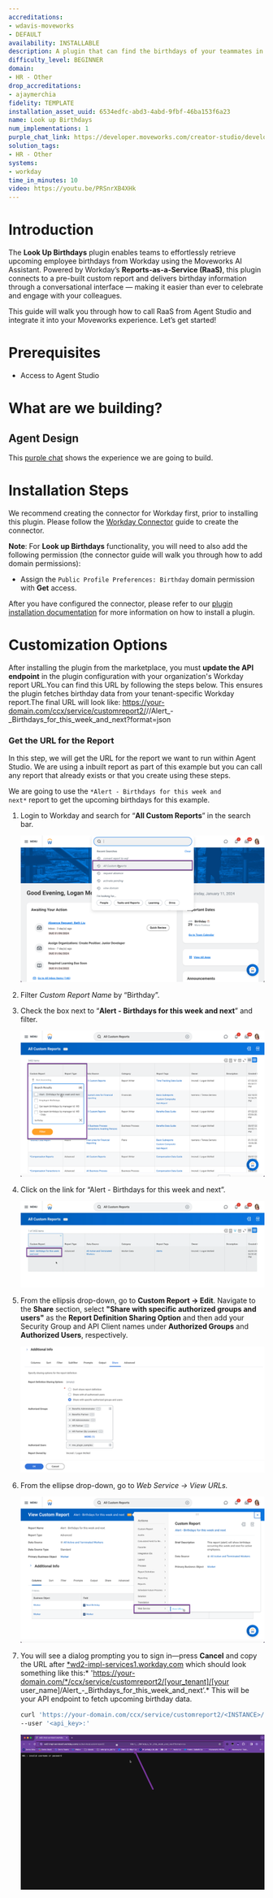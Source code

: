 ```yaml
---
accreditations:
- wdavis-moveworks
- DEFAULT
availability: INSTALLABLE
description: A plugin that can find the birthdays of your teammates in Workday.
difficulty_level: BEGINNER
domain:
- HR - Other
drop_accreditations:
- ajaymerchia
fidelity: TEMPLATE
installation_asset_uuid: 6534edfc-abd3-4abd-9fbf-46ba153f6a23
name: Look up Birthdays
num_implementations: 1
purple_chat_link: https://developer.moveworks.com/creator-studio/developer-tools/purple-chat/?conversation=%7B%22startTimestamp%22%3A%2211%3A43+AM%22%2C%22messages%22%3A%5B%7B%22parts%22%3A%5B%7B%22richText%22%3A%22Can+you+tell+me+of+any+upcoming+birthdays%3F%22%7D%5D%2C%22role%22%3A%22user%22%7D%2C%7B%22parts%22%3A%5B%7B%22richText%22%3A%22%3Cp%3E%3Cstrong%3EUpcoming+Birthdays%3A%3Cbr%3E%5Cn%3C%2Fstrong%3E%3C%2Fp%3E%5Cn%3Cp%3E1.+April+9%2C+2025%3A%3Cbr%3E%5Cn%26nbsp%3B-+Robin+Sanders%3Cbr%3E%5Cn%26nbsp%3B-+Mason+Webb%3Cbr%3E%5Cn%26nbsp%3B-+Xaviere+Francois%3C%2Fp%3E%5Cn%3Cp%3E%3Cbr%3E%3C%2Fp%3E%5Cn%3Cp%3E2.+April+10%2C+2025%3A%3Cbr%3E%5Cn%26nbsp%3B-+Oliver+Reynolds%3Cbr%3E%5Cn%26nbsp%3B-+Kristin+Sanderson%3Cbr%3E%5Cn%26nbsp%3B-+Jonathan+Quinn%3Cbr%3E%5Cn%26nbsp%3B-+Andrea+Hillis%3Cbr%3E%5Cn%26nbsp%3B-+Hanna+Salo%3Cbr%3E%5Cn%26nbsp%3B-+Bryan+Nagallo%3C%2Fp%3E%5Cn%3Cp%3E%3Cbr%3E%3C%2Fp%3E%5Cn%3Cp%3E3.+April+11%2C+2025%3A%3Cbr%3E%5Cn%26nbsp%3B-+Pricila+Amiel%3C%2Fp%3E%5Cn%3Cp%3E%3Cbr%3E%3C%2Fp%3E%5Cn%3Cp%3E4.+April+12%2C+2025%3A%3Cbr%3E%5Cn%26nbsp%3B-+Laurie+Jenkins%3Cbr%3E%5Cn%26nbsp%3B-+Meredith+Baxter%3Cbr%3E%5Cn%26nbsp%3B-+Carme+Granell+Parellada%3C%2Fp%3E%5Cn%3Cp%3E%3Cbr%3E%3C%2Fp%3E%5Cn%3Cp%3E5.+April+14%2C+2025%3A%3Cbr%3E%5Cn%26nbsp%3B-+Bruce+Morton%3Cbr%3E%5Cn%26nbsp%3B-+Leslie+Boudreau%3Cbr%3E%5Cn%26nbsp%3B-+Juha+Niemi%3C%2Fp%3E%5Cn%3Cp%3E%3Cbr%3E%3C%2Fp%3E%5Cn%3Cp%3E6.+April+15%2C+2025%3A%3Cbr%3E%5Cn%26nbsp%3B-+Isabel+Arguello%3Cbr%3E%5Cn%26nbsp%3B-+Tom+Kerr%3Cbr%3E%5Cn%26nbsp%3B-+Matilda+Thompson+%5BC%5D%3C%2Fp%3E%5Cn%3Cp%3E%3Cbr%3E%3C%2Fp%3E%5Cn%3Cp%3E7.+April+16%2C+2025%3A%3Cbr%3E%5Cn%26nbsp%3B-+Willem+Berkenbosch%3C%2Fp%3E%5Cn%3Cp%3E%3Cbr%3E%3C%2Fp%3E%5Cn%3Cp%3E8.+April+18%2C+2025%3A%3Cbr%3E%5Cn%26nbsp%3B-+Emily+Mills%3Cbr%3E%5Cn%26nbsp%3B-+Jordan+Hsia%3Cbr%3E%5Cn%26nbsp%3B-+Kumar+Chopra%3Cbr%3E%5Cn%26nbsp%3B-+Audrey+Novak%3C%2Fp%3E%5Cn%3Cp%3E%3Cbr%3E%3C%2Fp%3E%5Cn%3Cp%3E9.+April+19%2C+2025%3A%3Cbr%3E%5Cn%26nbsp%3B-+Annika+Nilsson%3Cbr%3E%5Cn%26nbsp%3B-+Lucy+Collins%3Cbr%3E%5Cn%26nbsp%3B-+Nora+Berg%3Cbr%3E%5Cn%26nbsp%3B-+Katalinka+Varga%3Cbr%3E%5Cn%26nbsp%3B-+Sak+Ressam%3C%2Fp%3E%22%7D%5D%2C%22role%22%3A%22assistant%22%7D%5D%7D
solution_tags:
- HR - Other
systems:
- workday
time_in_minutes: 10
video: https://youtu.be/PRSnrXB4XHk
---
```


# Introduction

The **Look Up Birthdays** plugin enables teams to effortlessly retrieve upcoming employee birthdays from Workday using the Moveworks AI Assistant. Powered by Workday’s **Reports-as-a-Service (RaaS)**, this plugin connects to a pre-built custom report and delivers birthday information through a conversational interface — making it easier than ever to celebrate and engage with your colleagues.

This guide will walk you through how to call RaaS from Agent Studio and integrate it into your Moveworks experience. Let’s get started!

# Prerequisites

- Access to Agent Studio

# What are we building?

## Agent Design

This [purple chat](https://developer.moveworks.com/creator-studio/developer-tools/purple-chat/?conversation=%7B%22startTimestamp%22%3A%2211%3A43+AM%22%2C%22messages%22%3A%5B%7B%22parts%22%3A%5B%7B%22richText%22%3A%22Can+you+tell+me+of+any+upcoming+birthdays%3F%22%7D%5D%2C%22role%22%3A%22user%22%7D%2C%7B%22parts%22%3A%5B%7B%22richText%22%3A%22%3Cp%3E%3Cstrong%3EUpcoming+Birthdays%3A%3Cbr%3E%5Cn%3C%2Fstrong%3E%3C%2Fp%3E%5Cn%3Cp%3E1.+April+9%2C+2025%3A%3Cbr%3E%5Cn%26nbsp%3B-+Robin+Sanders%3Cbr%3E%5Cn%26nbsp%3B-+Mason+Webb%3Cbr%3E%5Cn%26nbsp%3B-+Xaviere+Francois%3C%2Fp%3E%5Cn%3Cp%3E%3Cbr%3E%3C%2Fp%3E%5Cn%3Cp%3E2.+April+10%2C+2025%3A%3Cbr%3E%5Cn%26nbsp%3B-+Oliver+Reynolds%3Cbr%3E%5Cn%26nbsp%3B-+Kristin+Sanderson%3Cbr%3E%5Cn%26nbsp%3B-+Jonathan+Quinn%3Cbr%3E%5Cn%26nbsp%3B-+Andrea+Hillis%3Cbr%3E%5Cn%26nbsp%3B-+Hanna+Salo%3Cbr%3E%5Cn%26nbsp%3B-+Bryan+Nagallo%3C%2Fp%3E%5Cn%3Cp%3E%3Cbr%3E%3C%2Fp%3E%5Cn%3Cp%3E3.+April+11%2C+2025%3A%3Cbr%3E%5Cn%26nbsp%3B-+Pricila+Amiel%3C%2Fp%3E%5Cn%3Cp%3E%3Cbr%3E%3C%2Fp%3E%5Cn%3Cp%3E4.+April+12%2C+2025%3A%3Cbr%3E%5Cn%26nbsp%3B-+Laurie+Jenkins%3Cbr%3E%5Cn%26nbsp%3B-+Meredith+Baxter%3Cbr%3E%5Cn%26nbsp%3B-+Carme+Granell+Parellada%3C%2Fp%3E%5Cn%3Cp%3E%3Cbr%3E%3C%2Fp%3E%5Cn%3Cp%3E5.+April+14%2C+2025%3A%3Cbr%3E%5Cn%26nbsp%3B-+Bruce+Morton%3Cbr%3E%5Cn%26nbsp%3B-+Leslie+Boudreau%3Cbr%3E%5Cn%26nbsp%3B-+Juha+Niemi%3C%2Fp%3E%5Cn%3Cp%3E%3Cbr%3E%3C%2Fp%3E%5Cn%3Cp%3E6.+April+15%2C+2025%3A%3Cbr%3E%5Cn%26nbsp%3B-+Isabel+Arguello%3Cbr%3E%5Cn%26nbsp%3B-+Tom+Kerr%3Cbr%3E%5Cn%26nbsp%3B-+Matilda+Thompson+%5BC%5D%3C%2Fp%3E%5Cn%3Cp%3E%3Cbr%3E%3C%2Fp%3E%5Cn%3Cp%3E7.+April+16%2C+2025%3A%3Cbr%3E%5Cn%26nbsp%3B-+Willem+Berkenbosch%3C%2Fp%3E%5Cn%3Cp%3E%3Cbr%3E%3C%2Fp%3E%5Cn%3Cp%3E8.+April+18%2C+2025%3A%3Cbr%3E%5Cn%26nbsp%3B-+Emily+Mills%3Cbr%3E%5Cn%26nbsp%3B-+Jordan+Hsia%3Cbr%3E%5Cn%26nbsp%3B-+Kumar+Chopra%3Cbr%3E%5Cn%26nbsp%3B-+Audrey+Novak%3C%2Fp%3E%5Cn%3Cp%3E%3Cbr%3E%3C%2Fp%3E%5Cn%3Cp%3E9.+April+19%2C+2025%3A%3Cbr%3E%5Cn%26nbsp%3B-+Annika+Nilsson%3Cbr%3E%5Cn%26nbsp%3B-+Lucy+Collins%3Cbr%3E%5Cn%26nbsp%3B-+Nora+Berg%3Cbr%3E%5Cn%26nbsp%3B-+Katalinka+Varga%3Cbr%3E%5Cn%26nbsp%3B-+Sak+Ressam%3C%2Fp%3E%22%7D%5D%2C%22role%22%3A%22assistant%22%7D%5D%7D) shows the experience we are going to build.

# Installation Steps

We recommend creating the connector for Workday first, prior to installing this plugin. Please follow the [Workday Connector](https://developer.moveworks.com/creator-studio/resources/connector/?id=workday) guide to create the connector.

**Note**: For **Look up Birthdays** functionality, you will need to also add the following permission (the connector guide will walk you through how to add domain permissions): 

- Assign the `Public Profile Preferences: Birthday` domain permission with **Get** access.

After you have configured the connector, please refer to our [plugin installation documentation](https://help.moveworks.com/docs/ai-agent-marketplace-installation) for more information on how to install a plugin.

# Customization Options

After installing the plugin from the marketplace, you must **update the API endpoint** in the plugin configuration with your organization's Workday report URL.You can find this URL by following the steps below. This ensures the plugin fetches birthday data from your tenant-specific Workday report.The final URL will look like:
https://your-domain.com/ccx/service/customreport2/<tenant>/<username>/Alert_-_Birthdays_for_this_week_and_next?format=json

### **Get the URL for the Report**

In this step, we will get the URL for the report we want to run within Agent Studio. We are using a inbuilt report as part of this example but you can call any report that already exists or that you create using these steps.

We are going to use the `*Alert - Birthdays for this week and next*` report to get the upcoming birthdays for this example.

1. Login to Workday and search for “**All Custom Reports**” in the search bar.
    
    ![step1.png](Look%20up%20Birthdays%20ae22eca697bb41648f5201f85bb0fbea/step1.png)
    
2. Filter *Custom Report Name* by “Birthday”.
3. Check the box next to “**Alert - Birthdays for this week and next**” and filter.
    
    ![step2.png](Look%20up%20Birthdays%20ae22eca697bb41648f5201f85bb0fbea/step2.png)
    
4. Click on the link for “Alert - Birthdays for this week and next”.
    
    ![step3.png](Look%20up%20Birthdays%20ae22eca697bb41648f5201f85bb0fbea/0ff66ab3-61f4-4f52-a23f-8640faec9711.png)
    
5. From the ellipsis drop-down, go to **Custom Report → Edit**. Navigate to the **Share** section, select **"Share with specific authorized groups and users"** as the **Report Definition Sharing Option** and then add your Security Group and API Client names under **Authorized Groups** and **Authorized Users**, respectively.
    
    ![Screenshot 2025-04-21 at 3.28.05 PM.png](Look%20up%20Birthdays%20ae22eca697bb41648f5201f85bb0fbea/Screenshot_2025-04-21_at_3.28.05_PM.png)
    
6. From the ellipse drop-down, go to *Web Service → View URLs.*
    
    ![step4.png](Look%20up%20Birthdays%20ae22eca697bb41648f5201f85bb0fbea/step4.png)
    
7. You will see a dialog prompting you to sign in—press **Cancel** and copy the URL after [*wd2-impl-services1.workday.com](http://wd2-impl-services1.workday.com/) which should look something like this:* 'https://your-domain.com/*/ccx/service/customreport2/[your_tenant]/[your user_name]/Alert_-_Birthdays_for_this_week_and_next’.* This will be your API endpoint to fetch upcoming birthday data.
    
    ```bash
    curl 'https://your-domain.com/ccx/service/customreport2/<INSTANCE>/<your *user_name*>/Alert_-_Birthdays_for_this_week_and_next?format=json'
    --user '<api_key>:'
    ```
    
    ![step5.png](Look%20up%20Birthdays%20ae22eca697bb41648f5201f85bb0fbea/step5.png)